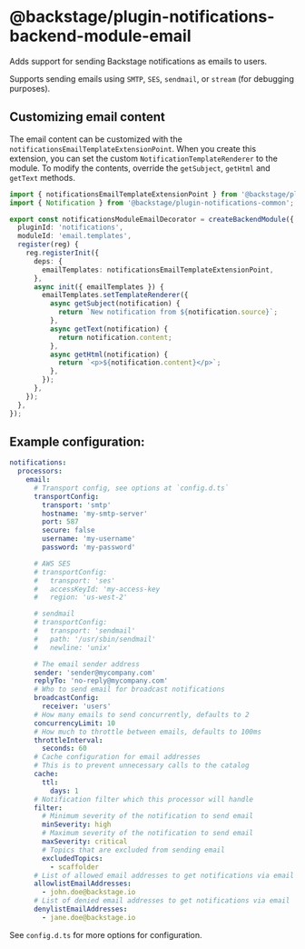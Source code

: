 # @backstage/plugin-notifications-backend-module-email

Adds support for sending Backstage notifications as emails to users.

Supports sending emails using `SMTP`, `SES`, `sendmail`, or `stream` (for debugging purposes).

## Customizing email content

The email content can be customized with the `notificationsEmailTemplateExtensionPoint`. When you create
this extension, you can set the custom `NotificationTemplateRenderer` to the module. To modify the contents,
override the `getSubject`, `getHtml` and `getText` methods.

```ts
import { notificationsEmailTemplateExtensionPoint } from '@backstage/plugin-notifications-backend-module-email';
import { Notification } from '@backstage/plugin-notifications-common';

export const notificationsModuleEmailDecorator = createBackendModule({
  pluginId: 'notifications',
  moduleId: 'email.templates',
  register(reg) {
    reg.registerInit({
      deps: {
        emailTemplates: notificationsEmailTemplateExtensionPoint,
      },
      async init({ emailTemplates }) {
        emailTemplates.setTemplateRenderer({
          async getSubject(notification) {
            return `New notification from ${notification.source}`;
          },
          async getText(notification) {
            return notification.content;
          },
          async getHtml(notification) {
            return `<p>${notification.content}</p>`;
          },
        });
      },
    });
  },
});
```

## Example configuration:

```yaml
notifications:
  processors:
    email:
      # Transport config, see options at `config.d.ts`
      transportConfig:
        transport: 'smtp'
        hostname: 'my-smtp-server'
        port: 587
        secure: false
        username: 'my-username'
        password: 'my-password'

      # AWS SES
      # transportConfig:
      #   transport: 'ses'
      #   accessKeyId: 'my-access-key
      #   region: 'us-west-2'

      # sendmail
      # transportConfig:
      #   transport: 'sendmail'
      #   path: '/usr/sbin/sendmail'
      #   newline: 'unix'

      # The email sender address
      sender: 'sender@mycompany.com'
      replyTo: 'no-reply@mycompany.com'
      # Who to send email for broadcast notifications
      broadcastConfig:
        receiver: 'users'
      # How many emails to send concurrently, defaults to 2
      concurrencyLimit: 10
      # How much to throttle between emails, defaults to 100ms
      throttleInterval:
        seconds: 60
      # Cache configuration for email addresses
      # This is to prevent unnecessary calls to the catalog
      cache:
        ttl:
          days: 1
      # Notification filter which this processor will handle
      filter:
        # Minimum severity of the notification to send email
        minSeverity: high
        # Maximum severity of the notification to send email
        maxSeverity: critical
        # Topics that are excluded from sending email
        excludedTopics:
          - scaffolder
      # List of allowed email addresses to get notifications via email
      allowlistEmailAddresses:
        - john.doe@backstage.io
      # List of denied email addresses to get notifications via email
      denylistEmailAddresses:
        - jane.doe@backstage.io
```

See `config.d.ts` for more options for configuration.
